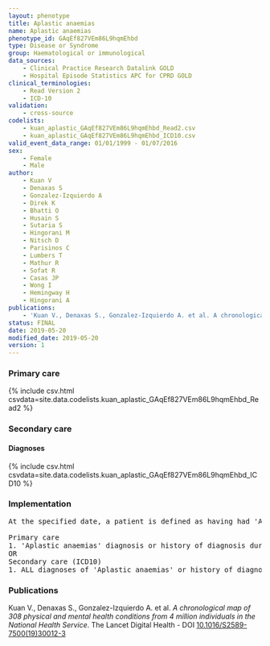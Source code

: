 ```yaml
---
layout: phenotype
title: Aplastic anaemias
name: Aplastic anaemias
phenotype_id: GAqEf827VEm86L9hqmEhbd 
type: Disease or Syndrome
group: Haematological or immunological
data_sources: 
    - Clinical Practice Research Datalink GOLD
    - Hospital Episode Statistics APC for CPRD GOLD
clinical_terminologies: 
    - Read Version 2
    - ICD-10
validation: 
    - cross-source
codelists: 
    - kuan_aplastic_GAqEf827VEm86L9hqmEhbd_Read2.csv
    - kuan_aplastic_GAqEf827VEm86L9hqmEhbd_ICD10.csv
valid_event_data_range: 01/01/1999 - 01/07/2016
sex: 
    - Female
    - Male
author: 
    - Kuan V
    - Denaxas S
    - Gonzalez-Izquierdo A
    - Direk K
    - Bhatti O
    - Husain S
    - Sutaria S
    - Hingorani M
    - Nitsch D
    - Parisinos C
    - Lumbers T
    - Mathur R
    - Sofat R
    - Casas JP
    - Wong I
    - Hemingway H
    - Hingorani A
publications: 
    - 'Kuan V., Denaxas S., Gonzalez-Izquierdo A. et al. A chronological map of 308 physical and mental health conditions from 4 million individuals in the National Health Service. The Lancet Digital Health - DOI: 10.1016/S2589-7500(19)30012-3' 
status: FINAL
date: 2019-05-20
modified_date: 2019-05-20
version: 1
---
```

### Primary care 
{% include csv.html csvdata=site.data.codelists.kuan_aplastic_GAqEf827VEm86L9hqmEhbd_Read2 %}
### Secondary care 
#### Diagnoses 
{% include csv.html csvdata=site.data.codelists.kuan_aplastic_GAqEf827VEm86L9hqmEhbd_ICD10 %}
### Implementation 
<pre>At the specified date, a patient is defined as having had 'Aplastic anaemias' IF they meet the criteria for any of the following on or before the specified date. The earliest date on which the individual meets any of the following criteria on or before the specified date is defined as the first event date:

Primary care
1. 'Aplastic anaemias' diagnosis or history of diagnosis during a consultation 
OR
Secondary care (ICD10)
1. ALL diagnoses of 'Aplastic anaemias' or history of diagnosis during a hospitalization</pre> 
 
### Publications 
Kuan V., Denaxas S., Gonzalez-Izquierdo A. et al. _A chronological map of 308 physical and mental health conditions from 4 million individuals in the National Health Service_. The Lancet Digital Health - DOI <a href='https://www.thelancet.com/journals/landig/article/PIIS2589-7500(19)30012-3/fulltext'>10.1016/S2589-7500(19)30012-3</a>